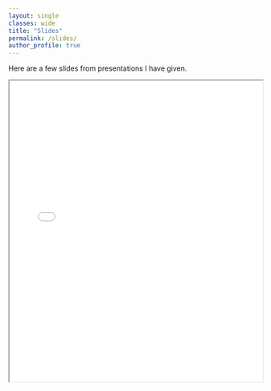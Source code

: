 ```yaml
---
layout: single
classes: wide
title: "Slides"
permalink: /slides/
author_profile: true
---
```


Here are a few slides from presentations I have given.

<iframe src="/assets/pdfs/myfile.pdf" width="100%" height="600px">
    This browser does not support PDFs. Please download the PDF to view it: 
    <a href="/assets/Kuzma_Colloquium.pdf">Download PDF</a>.
</iframe>

